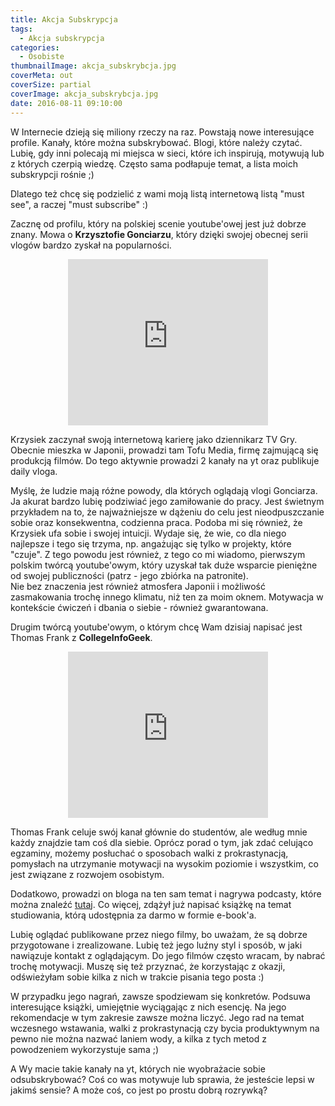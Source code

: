 ```yaml
---
title: Akcja Subskrypcja
tags:
  - Akcja subskrypcja
categories:
  - Osobiste
thumbnailImage: akcja_subskrybcja.jpg
coverMeta: out
coverSize: partial
coverImage: akcja_subskrybcja.jpg
date: 2016-08-11 09:10:00
---
```


W Internecie dzieją się miliony rzeczy na raz. Powstają nowe interesujące profile. Kanały, które można subskrybować. Blogi, które należy czytać. Lubię, gdy inni polecają mi miejsca w sieci, które ich inspirują, motywują lub z których czerpią wiedzę. Często sama podłapuje temat, a lista moich subskrypcji rośnie ;)  
<!--more-->

Dlatego też chcę się podzielić z wami moją listą internetową listą "must see", a raczej "must subscribe" :)  

Zacznę od profilu, który na polskiej scenie youtube'owej jest już dobrze znany. Mowa o **Krzysztofie Gonciarzu**, który dzięki swojej obecnej serii vlogów bardzo zyskał na popularności.  

<div class="separator" style="clear: both; text-align: center;"><iframe allowfullscreen="" class="YOUTUBE-iframe-video" data-thumbnail-src="https://i.ytimg.com/vi/NIqFlGzdzfg/0.jpg" frameborder="0" height="266" src="https://www.youtube.com/embed/NIqFlGzdzfg?feature=player_embedded" width="320"></iframe></div>

Krzysiek zaczynał swoją internetową karierę jako dziennikarz TV Gry. Obecnie mieszka w Japonii, prowadzi tam Tofu Media, firmę zajmującą się produkcją filmów. Do tego aktywnie prowadzi 2 kanały na yt oraz publikuje daily vloga.  

Myślę, że ludzie mają różne powody, dla których oglądają vlogi Gonciarza. Ja akurat bardzo lubię podziwiać jego zamiłowanie do pracy. Jest świetnym przykładem na to, że najważniejsze w dążeniu do celu jest nieodpuszczanie sobie oraz konsekwentna, codzienna praca. Podoba mi się również, że Krzysiek ufa sobie i swojej intuicji. Wydaje się, że wie, co dla niego najlepsze i tego się trzyma, np. angażując się tylko w projekty, które "czuje". Z tego powodu jest również, z tego co mi wiadomo, pierwszym polskim twórcą youtube'owym, który uzyskał tak duże wsparcie pieniężne od swojej publiczności (patrz - jego zbiórka na patronite).  
Nie bez znaczenia jest również atmosfera Japonii i możliwość zasmakowania trochę innego klimatu, niż ten za moim oknem. Motywacja w kontekście ćwiczeń i dbania o siebie - również gwarantowana.  

Drugim twórcą youtube'owym, o którym chcę Wam dzisiaj napisać jest Thomas Frank z **CollegeInfoGeek**.  

<div class="separator" style="clear: both; text-align: center;"><iframe allowfullscreen="" class="YOUTUBE-iframe-video" data-thumbnail-src="https://i.ytimg.com/vi/5Ws2WfeD6d8/0.jpg" frameborder="0" height="266" src="https://www.youtube.com/embed/5Ws2WfeD6d8?feature=player_embedded" width="320"></iframe></div>

Thomas Frank celuje swój kanał głównie do studentów, ale według mnie każdy znajdzie tam coś dla siebie. Oprócz porad o tym, jak zdać celująco egzaminy, możemy posłuchać o sposobach walki z prokrastynacją, pomysłach na utrzymanie motywacji na wysokim poziomie i wszystkim, co jest związane z rozwojem osobistym.  

Dodatkowo, prowadzi on bloga na ten sam temat i nagrywa podcasty, które można znaleźć [tutaj](http://collegeinfogeek.com/). Co więcej, zdążył już napisać książkę na temat studiowania, którą udostępnia za darmo w formie e-book'a.  

Lubię oglądać publikowane przez niego filmy, bo uważam, że są dobrze przygotowane i zrealizowane. Lubię też jego luźny styl i sposób, w jaki nawiązuje kontakt z oglądającym. Do jego filmów często wracam, by nabrać trochę motywacji. Muszę się też przyznać, że korzystając z okazji, odświeżyłam sobie kilka z nich w trakcie pisania tego posta :)  

W przypadku jego nagrań, zawsze spodziewam się konkretów. Podsuwa interesujące książki, umiejętnie wyciągając z nich esencję. Na jego rekomendacje w tym zakresie zawsze można liczyć. Jego rad na temat wczesnego wstawania, walki z prokrastynacją czy bycia produktywnym na pewno nie można nazwać laniem wody, a kilka z tych metod z powodzeniem wykorzystuje sama ;)  

A Wy macie takie kanały na yt, których nie wyobrażacie sobie odsubskrybować? Coś co was motywuje lub sprawia, że jesteście lepsi w jakimś sensie? A może coś, co jest po prostu dobrą rozrywką?  
